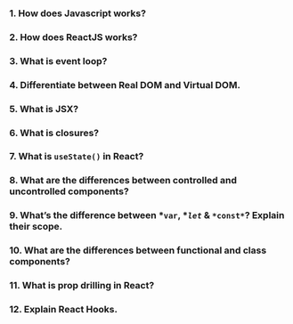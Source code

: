### 1. How does Javascript works?
### 2. How does ReactJS works?
### 3. What is event loop?
### 4. Differentiate between Real DOM and Virtual DOM.
### 5. What is JSX?
### 6. What is closures?
### 7. What is `useState()` in React?
### 8. What are the differences between controlled and uncontrolled components?
### 9. What’s the difference between *`var`, **`let`* & `*const*`? Explain their scope.
### 10. What are the differences between functional and class components?
### 11. What is prop drilling in React?
### 12. Explain React Hooks.

